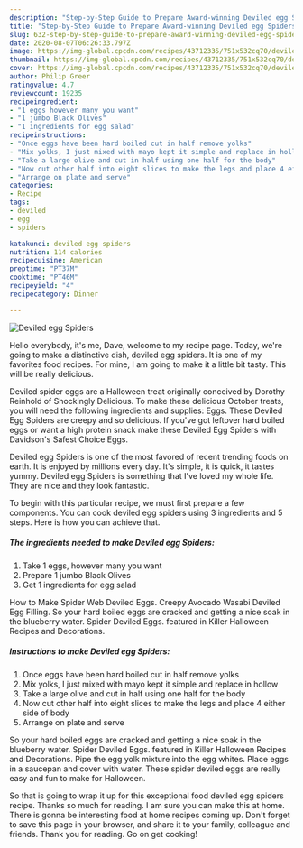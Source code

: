 ```yaml
---
description: "Step-by-Step Guide to Prepare Award-winning Deviled egg Spiders"
title: "Step-by-Step Guide to Prepare Award-winning Deviled egg Spiders"
slug: 632-step-by-step-guide-to-prepare-award-winning-deviled-egg-spiders
date: 2020-08-07T06:26:33.797Z
image: https://img-global.cpcdn.com/recipes/43712335/751x532cq70/deviled-egg-spiders-recipe-main-photo.jpg
thumbnail: https://img-global.cpcdn.com/recipes/43712335/751x532cq70/deviled-egg-spiders-recipe-main-photo.jpg
cover: https://img-global.cpcdn.com/recipes/43712335/751x532cq70/deviled-egg-spiders-recipe-main-photo.jpg
author: Philip Greer
ratingvalue: 4.7
reviewcount: 19235
recipeingredient:
- "1 eggs however many you want"
- "1 jumbo Black Olives"
- "1 ingredients for egg salad"
recipeinstructions:
- "Once eggs have been hard boiled cut in half remove yolks"
- "Mix yolks, I just mixed with mayo kept it simple and replace in hollow"
- "Take a large olive and cut in half using one half for the body"
- "Now cut other half into eight slices to make the legs and place 4 either side of body"
- "Arrange on plate and serve"
categories:
- Recipe
tags:
- deviled
- egg
- spiders

katakunci: deviled egg spiders 
nutrition: 114 calories
recipecuisine: American
preptime: "PT37M"
cooktime: "PT46M"
recipeyield: "4"
recipecategory: Dinner

---
```



![Deviled egg Spiders](https://img-global.cpcdn.com/recipes/43712335/751x532cq70/deviled-egg-spiders-recipe-main-photo.jpg)

Hello everybody, it's me, Dave, welcome to my recipe page. Today, we're going to make a distinctive dish, deviled egg spiders. It is one of my favorites food recipes. For mine, I am going to make it a little bit tasty. This will be really delicious.

Deviled spider eggs are a Halloween treat originally conceived by Dorothy Reinhold of Shockingly Delicious. To make these delicious October treats, you will need the following ingredients and supplies: Eggs. These Deviled Egg Spiders are creepy and so delicious. If you&#39;ve got leftover hard boiled eggs or want a high protein snack make these Deviled Egg Spiders with Davidson&#39;s Safest Choice Eggs.

Deviled egg Spiders is one of the most favored of recent trending foods on earth. It is enjoyed by millions every day. It's simple, it is quick, it tastes yummy. Deviled egg Spiders is something that I've loved my whole life. They are nice and they look fantastic.


To begin with this particular recipe, we must first prepare a few components. You can cook deviled egg spiders using 3 ingredients and 5 steps. Here is how you can achieve that.

<!--inarticleads1-->

##### The ingredients needed to make Deviled egg Spiders:

1. Take 1 eggs, however many you want
1. Prepare 1 jumbo Black Olives
1. Get 1 ingredients for egg salad


How to Make Spider Web Deviled Eggs. Creepy Avocado Wasabi Deviled Egg Filling. So your hard boiled eggs are cracked and getting a nice soak in the blueberry water. Spider Deviled Eggs. featured in Killer Halloween Recipes and Decorations. 

<!--inarticleads2-->

##### Instructions to make Deviled egg Spiders:

1. Once eggs have been hard boiled cut in half remove yolks
1. Mix yolks, I just mixed with mayo kept it simple and replace in hollow
1. Take a large olive and cut in half using one half for the body
1. Now cut other half into eight slices to make the legs and place 4 either side of body
1. Arrange on plate and serve


So your hard boiled eggs are cracked and getting a nice soak in the blueberry water. Spider Deviled Eggs. featured in Killer Halloween Recipes and Decorations. Pipe the egg yolk mixture into the egg whites. Place eggs in a saucepan and cover with water. These spider deviled eggs are really easy and fun to make for Halloween. 

So that is going to wrap it up for this exceptional food deviled egg spiders recipe. Thanks so much for reading. I am sure you can make this at home. There is gonna be interesting food at home recipes coming up. Don't forget to save this page in your browser, and share it to your family, colleague and friends. Thank you for reading. Go on get cooking!
